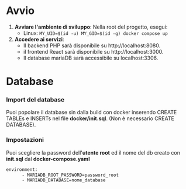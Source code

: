# Avvio
1. **Avviare l'ambiente di sviluppo**: Nella root del progetto, esegui:
    - Linux: `MY_UID=$(id -u) MY_GID=$(id -g) docker compose up`
2. **Accedere ai servizi**:
    - Il backend PHP sarà disponibile su http://localhost:8080.
    - il frontend React sarà disponibile su http://localhost:3000.
    - Il database mariaDB sarà accessibile su localhost:3306.

# Database
### Import del database
Puoi popolare il database sin dalla build con docker inserendo CREATE TABLEs e INSERTs nel file **docker/init.sql**.
(Non è necessario CREATE DATABASE).

### Impostazioni
Puoi scegliere la password dell'**utente root** ed il nome del db creato con **init.sql** dal **docker-compose.yaml**
``` Dockerfile
environment:
      - MARIADB_ROOT_PASSWORD=password_root
      - MARIADB_DATABASE=nome_database
```
